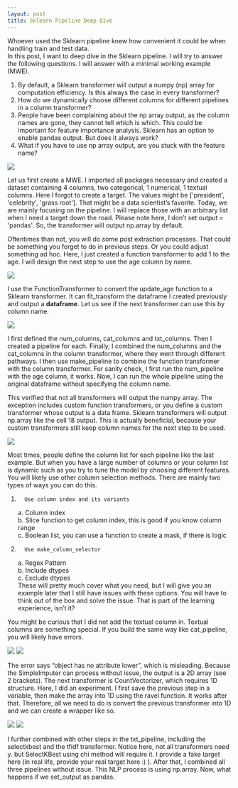 ```yaml
---
layout: post
title: Sklearn Pipeline Deep Dive
---
```


Whoever used the Sklearn pipeline knew how convenient it could be when handling train and test data.  
In this post, I want to deep dive in the Sklearn pipeline.  I will try to answer the following questions. I will answer with a minimal working example (MWE).  
1. By default, a Sklearn transformer will output a numpy (np) array for computation efficiency. Is this always the case in every transformer?  
2. How do we dynamically choose different columns for different pipelines in a column transformer?  
3. People have been complaining about the np array output, as the column names are gone, they cannot tell which is which. This could be important for feature importance analysis.  Sklearn has an option to enable pandas output.  But does it always work?  
4. What if you have to use np array output, are you stuck with the feature name?

<img src="/images/blog67/1data.png"> 

Let us first create a MWE.  I imported all packages necessary and created a dataset containing 4 columns, two categorical, 1 numerical, 1 textual columns.  Here I forgot to create a target. The values might be ['president', 'celebrity', 'grass root'].  That might be a data scientist’s favorite.  Today, we are mainly focusing on the pipeline. I will replace those with an arbitrary list when I need a target down the road.  Please note here, I don’t set output = 'pandas'.  So, the transformer will output np.array by default.
 
Oftentimes than not, you will do some post extraction processes.  That could be something you forget to do in previous steps. Or you could adjust something ad hoc.  Here, I just created a function transformer to add 1 to the age.  I will design the next step to use the age column by name.   

<img src="/images/blog67/2function_transformer.png">  

I use the FunctionTransformer to convert the update_age function to a Sklearn transformer.  It can fit_transform the dataframe I created previously and output a **dataframe**.  Let us see if the next transformer can use this by column name.   

<img src="/images/blog67/3combined_transformer.png">  

I first defined the num_columns, cat_columns and txt_columns.  Then I created a pipeline for each.  Finally, I combined the num_columns and the cat_columns in the column transformer, where they went through different pathways.   I then use make_pipeline to combine the function transformer with the column transformer.  For sanity check, I first run the num_pipeline with the age column, it works.  Now, I can run the whole pipeline using the original dataframe without specifying the column name.   

This verified that not all transformers will output the numpy array.  The exception includes custom function transformers, or you define a custom transformer whose output is a data frame.  Sklearn transformers will output np.array like the cell 18 output. This is actually beneficial, because your custom transformers still keep column names for the next step to be used.  

<img src="/images/blog67/4column_select_method.png">  

Most times, people define the column list for each pipeline like the last example. But when you have a large number of columns or your column list is dynamic such as you try to tune the model by choosing different features.  You will likely use other column selection methods. There are mainly two types of ways you can do this.  
1.       Use column index and its variants  
    a.        Column index  
    b.      Slice function to get column index, this is good if you know column range  
    c.       Boolean list, you can use a function to create a mask, if there is logic  
2.       Use make_column_selector  
    a.       Regex Pattern  
    b.      Include dtypes  
    c.       Exclude dtypes  
These will pretty much cover what you need, but I will give you an example later that I still have issues with these options. You will have to think out of the box and solve the issue. That is part of the learning experience, isn’t it?

You might be curious that I did not add the textual column in. Textual columns are something special. If you build the same way like cat_pipeline, you will likely have errors.  

<img src="/images/blog67/5txt_pipeline_error.png">   
<img src="/images/blog67/6analyze_error.png">  

The error says “object has no attribute lower”, which is misleading.  Because the SimpleImputer can process without issue, the output is a 2D array (see 2 brackets). The next transformer is CountVectorizer, which requires 1D structure.  Here, I did an experiment.  I first save the previous step in a variable, then make the array into 1D using the ravel function. It works after that. Therefore, all we need to do is convert the previous transformer into 1D and we can create a wrapper like so.   

<img src="/images/blog67/7oneDwrapper.png">    
<img src="/images/blog67/8combineOther.png">  

I further combined with other steps in the txt_pipeline, including the selectkbest and the tfidf transformer.  Notice here, not all transformers need y. but SelectKBest using chi method will require it. I provide a fake target here (in real life, provide your real target here :) ).  After that, I combined all three pipelines without issue. This NLP process is using np.array. Now, what happens if we set_output as pandas.  












